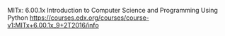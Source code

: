 MITx: 6.00.1x Introduction to Computer Science and Programming Using Python
https://courses.edx.org/courses/course-v1:MITx+6.00.1x_9+2T2016/info
